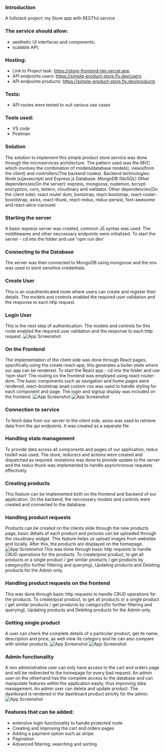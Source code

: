 ### Introduction
A fullstack project: my Store app with RESTful service 
### The service should allow:
- aesthetic UI interfaces and components;
- scalable API;
### Hosting:
- Link to Project task: https://store-frontend-ten.vercel.app
- API endpoints users: https://simple-product-store.fly.dev/users
- API endpoints products: https://simple-product-store.fly.dev/products
### Tests:
- API routes were tested to suit various use cases
### Tools used:
- VS code
- Postman
### Solution
The solution to implement this simple product store service was done through the microservices architecture. The pattern used was the MVC which involves the combination of models(database models), views(from the client)
and controllers(The backend routes).
Backend technologies: Node js(javascript) and Express js
Database: MongoDB (NoSQL)
Other dependencies(On the server): express, mongoose, nodemon, bcrypt-encryption, cors, dotenv, cloudinary and validator. 
Other dependencies(On the client side): react router dom, bootstrap, react-bootstrap, react-router-boootstrap, axios, react-thunk, react-redux, 
redux-persist, font-awesome and react-alice-carousel.
### Starting the server
A basic express server was created, common JS syntax was used. The middlewares and other neccessary endpoints were initialized. 
To start the server - cd into the folder and use 'npm run dev'
### Connecting to the Database
The server was then connected to MongoDB using mongoose and the env was used to store sensitive credentials. 
### Create User
This is an unauthenticated route where users can create and register their details. The models and controls enabled the required user validation and the response to 
each http request.
### Login User
This is the next step of authentication. The models and controls for this route enabled the required user validation and the response to each http request.
![App Screenshot](images/1.png)
### On the Frontend
The implementation of the client side was done through React pages, specifically using the create-react-app, this generates a boiler-plate where our app can be rendered.
To start the React app - cd into the folder and use 'npm start'
The routing on the frontend was employed using react-router-dom. The basic components such as navigation and home pages were rendered, react-bootstrap anad custom css was
used to handle styling for each component and page. The login and signup display was included on the frontend.
![App Screenshot](images/5.png)
![App Screenshot](images/6.png)
### Connection to service
To fetch data from our server to the client side, axios was used to retrieve data from the api endpoints. It was created as a seperate file
### Handling state management 
To provide data across all components and pages of our application, redux toolkit was used. The store, reducers and actions were created and dispatched as required. mutations 
was done to provide update to the server and the redux thunk was implemented to handle asynchronous requests effectively.
### Creating products
This feature can be implemented both on the frontend and backend of our application. On the backend, the neccessary models and controls were created and connected to the database.
### Handling product requests 
Products can be created on the clients slide through the new products page, basic details of each product and pictures can be uploaded
through the cloudinary widget. This feature helps us upload images from websites and locally. After this, the products are displayed on the homepage.
![App Screenshot](images/4.png)
This was done through basic http requests to handle CRUD operations for the products. To create/post product, to get all products or a single product / get similar products / get 
products by category(for further filtering and querying), Updating products and Deleting products for the Admin only.
### Handling product requests on the frontend
This was done through basic http requests to handle CRUD operations for the products. To create/post product, to get all products or a single product / get similar products / get 
products by category(for further filtering and querying), Updating products and Deleting products for the Admin only.
### Getting single product
A user can check the complete details of a particular product, get its name, description and price, as well view ite category and he can also compare with similar products.
![App Screenshot](images/7.png)
![App Screenshot](images/3.png)
### Admin functionality
A non administrative user can only have access to the cart and orders page and will be redirected to the homepage for every bad request. An admin user on the otherhand has 
the complete access to the database and can manipulate features within the application easily, thus improving data management. An admin user can delete and update product. The dashboard
is rendered in the dashboard product strictly for the admin.
![App Screenshot](images/2.png)
### Features that can be added:
- extensive login functionality to handle protected route
- Creating and improving the cart and orders pages
- Adding a payment option such as stripe
- Pagination
- Advanced filtering, searching and sorting
